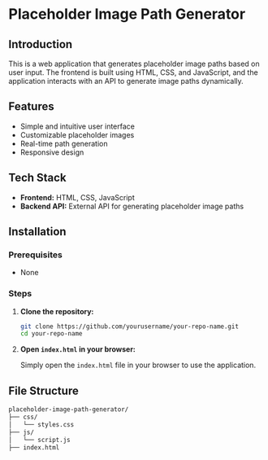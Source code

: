 # Placeholder Image Path Generator

## Introduction

This is a web application that generates placeholder image paths based on user input. The frontend is built using HTML, CSS, and JavaScript, and the application interacts with an API to generate image paths dynamically.

## Features

- Simple and intuitive user interface
- Customizable placeholder images
- Real-time path generation
- Responsive design

## Tech Stack

- **Frontend:** HTML, CSS, JavaScript
- **Backend API:** External API for generating placeholder image paths

## Installation

### Prerequisites

- None

### Steps

1. **Clone the repository:**
   ```sh
   git clone https://github.com/yourusername/your-repo-name.git
   cd your-repo-name
   ```

2. **Open `index.html` in your browser:**

   Simply open the `index.html` file in your browser to use the application.

## File Structure

```sh
placeholder-image-path-generator/
├── css/
│   └── styles.css
├── js/
│   └── script.js
├── index.html
